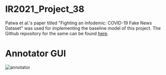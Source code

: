 # IR2021_Project_38
Patwa et al.'s paper titled "Fighting an Infodemic: COVID-19 Fake News Dataset" was used for implementing the baseline model of this project. The Github repository for the same can be found [here](https://github.com/parthpatwa/covid19-fake-news-detection).

# Annotator GUI
![annotator](https://user-images.githubusercontent.com/45526644/112318589-362f7500-8cd3-11eb-8464-7e4914723e05.jpg)
